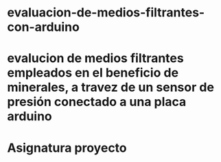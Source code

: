 # evaluacion-de-medios-filtrantes-con-arduino
# evalucion de medios filtrantes empleados en el beneficio de minerales, a travez de un sensor de presión conectado a una placa arduino
# Asignatura proyecto
